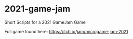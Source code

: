 # 2021-game-jam
Short Scripts for a 2021 GameJam Game

Full game found here: https://itch.io/jam/microgame-jam-2021
